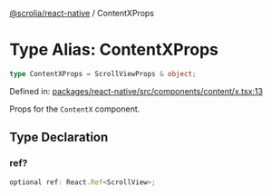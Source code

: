 [@scrolia/react-native](../README.md) / ContentXProps

# Type Alias: ContentXProps

```ts
type ContentXProps = ScrollViewProps & object;
```

Defined in: [packages/react-native/src/components/content/x.tsx:13](https://github.com/scrolia/react-native/blob/72dbfebee1489f0d6f88a5ac0f4a4cba7ccca4eb/packages/react-native/src/components/content/x.tsx#L13)

Props for the `ContentX` component.

## Type Declaration

### ref?

```ts
optional ref: React.Ref<ScrollView>;
```

